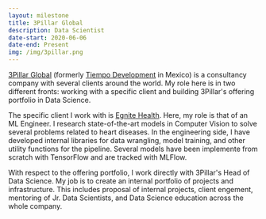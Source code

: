 ```yaml
---
layout: milestone
title: 3Pillar Global
description: Data Scientist
date-start: 2020-06-06
date-end: Present
img: /img/3pillar.png
---
```


<a href="https://www.3pillarglobal.com" target="_blank">3Pillar Global</a> (formerly <a href="https://www.tiempodev.com">Tiempo Development</a> in Mexico) is a consultancy company with several clients around the world. My role here is in two different fronts: working with a specific client and building 3Pillar's offering portfolio in Data Science.

The specific client I work with is <a href="https://egnitehealth.com" target="_blank">Egnite Health</a>. Here, my role is that of an ML Engineer. I research state-of-the-art models in Computer Vision to solve several problems related to heart diseases. In the engineering side, I have developed internal libraries for data wrangling, model training, and other utility functions for the pipeline. Several models have been implemente from scratch with TensorFlow and are tracked with MLFlow.

With respect to the offering portfolio, I work directly with 3Pillar's Head of Data Science. My job is to create an internal portfolio of projects and infrastructure. This includes proposal of internal projects, client engement, mentoring of Jr. Data Scientists, and Data Science education across the whole company.

<!-- <div class="img_row">
	<img class="col three" src="{{ site.baseurl }}/img/pic-tue-thesis.jpg" alt="" title="Thesis defense at TU/e"/>
</div> 
<div class="col three caption">
	Thesis defense at the TU/e campus. From left to right: dr. George Fletcher, dr. Decebal Mocanu, dr. Joaquin Vanschoren, and I.
</div> -->